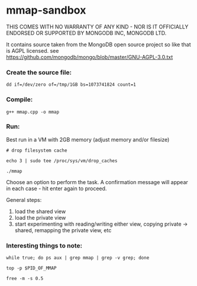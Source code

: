 # mmap-sandbox

THIS COMES WITH NO WARRANTY OF ANY KIND - NOR IS IT OFFICIALLY ENDORSED OR SUPPORTED BY MONGODB INC, MONGODB LTD.

It contains source taken from the MongoDB open source project so like that is AGPL licensed. see https://github.com/mongodb/mongo/blob/master/GNU-AGPL-3.0.txt

### Create the source file:

`dd if=/dev/zero of=/tmp/1GB bs=1073741824 count=1`

### Compile:

`g++ mmap.cpp -o mmap`

### Run:

Best run in a VM with 2GB memory (adjust memory and/or filesize)

`# drop filesystem cache`

`echo 3 | sudo tee /proc/sys/vm/drop_caches`

`./mmap`

Choose an option to perform the task. A confirmation message will appear in each case - hit enter again to proceed.

General steps:
1. load the shared view
2. load the private view
3. start experimenting with reading/writing either view, copying private -> shared, remapping the private view, etc

### Interesting things to note:

`while true; do ps aux | grep mmap | grep -v grep; done`

`top -p $PID_OF_MMAP`

`free -m -s 0.5`

